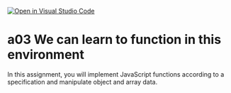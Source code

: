 [![Open in Visual Studio Code](https://classroom.github.com/assets/open-in-vscode-f059dc9a6f8d3a56e377f745f24479a46679e63a5d9fe6f495e02850cd0d8118.svg)](https://classroom.github.com/online_ide?assignment_repo_id=5874269&assignment_repo_type=AssignmentRepo)
# a03 We can learn to function in this environment
In this assignment, you will implement JavaScript functions according to a specification and manipulate object and array data.
